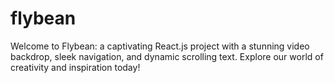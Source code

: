 # flybean
Welcome to Flybean: a captivating React.js project with a stunning video backdrop, sleek navigation, and dynamic scrolling text. Explore our world of creativity and inspiration today!
